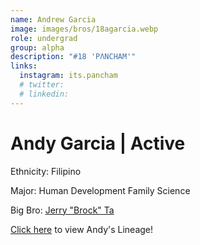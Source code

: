 ```yaml
---
name: Andrew Garcia
image: images/bros/18agarcia.webp
role: undergrad
group: alpha
description: "#18 'PΛNCHAM'"
links:
  instagram: its.pancham
  # twitter: 
  # linkedin: 
---
```


# Andy Garcia | Active
Ethnicity: Filipino

Major: Human Development Family Science

Big Bro: [Jerry "Brock" Ta](10jta)

[Click here](/ujis/) to view Andy's Lineage!